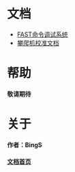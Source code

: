 # 文档
- [FAST命令调试系统](./COMMAD.md)
- [攀爬机校准文档](./攀爬机/README.md)


# 帮助
#### 敬请期待
# 关于
#### 作者：BingS
#### [文档首页](https://bingauui.github.io/)
